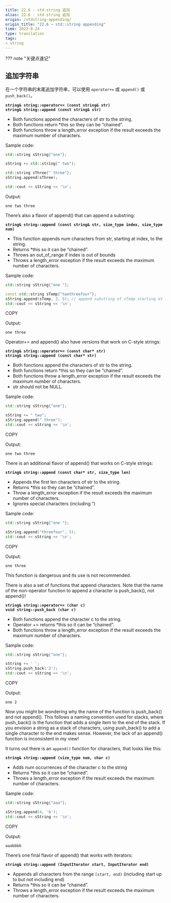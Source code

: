 ```yaml
---
title: 22.6 - std-string 追加
alias: 22.6 - std-string 追加
origin: /stdstring-appending/
origin_title: "22.6 — std::string appending"
time: 2022-8-24
type: translation
tags:
- string
---
```


??? note "关键点速记"

## 追加字符串

在一个字符串的末尾追加字符串，可以使用 `operator+=` 或 `append()` 或 `push_back()`。

**`string& string::operator+= (const string& str)`**  
**`string& string::append (const string& str)`**  

-   Both functions append the characters of str to the string.
-   Both functions return *this so they can be “chained”.
-   Both functions throw a length_error exception if the result exceeds the maximum number of characters.

Sample code:

```cpp
std::string sString{"one"};

sString += std::string{" two"};

std::string sThree{" three"};
sString.append(sThree);

std::cout << sString << '\n';
```


Output:

```
one two three
```

There’s also a flavor of append() that can append a substring:

**`string& string::append (const string& str, size_type index, size_type num)`**

-   This function appends num characters from str, starting at index, to the string.
-   Returns *this so it can be “chained”.
-   Throws an out_of_range if index is out of bounds
-   Throws a length_error exception if the result exceeds the maximum number of characters.

Sample code:

```cpp
std::string sString{"one "};

const std::string sTemp{"twothreefour"};
sString.append(sTemp, 3, 5); // append substring of sTemp starting at index 3 of length 5
std::cout << sString << '\n';
```

COPY

Output:

```
one three
```

Operator+= and append() also have versions that work on C-style strings:

**`string& string::operator+= (const char* str)`**  
**`string& string::append (const char* str)`**  

-   Both functions append the characters of str to the string.
-   Both functions return *this so they can be “chained”.
-   Both functions throw a length_error exception if the result exceeds the maximum number of characters.
-   str should not be NULL.

Sample code:

```cpp
std::string sString{"one"};

sString += " two";
sString.append(" three");
std::cout << sString << '\n';
```

COPY

Output:

```
one two three
```

There is an additional flavor of append() that works on C-style strings:

**`string& string::append (const char* str, size_type len)`**  

-   Appends the first len characters of str to the string.
-   Returns *this so they can be “chained”.
-   Throw a length_error exception if the result exceeds the maximum number of characters.
-   Ignores special characters (including ”)

Sample code:

```cpp
std::string sString{"one "};

sString.append("threefour", 5);
std::cout << sString << '\n';
```

COPY

Output:

```
one three
```

This function is dangerous and its use is not recommended.

There is also a set of functions that append characters. Note that the name of the non-operator function to append a character is push_back(), not append()!

**`string& string::operator+= (char c)`**  
**`void string::push_back (char c)`**  

-   Both functions append the character c to the string.
-   Operator += returns *this so it can be “chained”.
-   Both functions throw a length_error exception if the result exceeds the maximum number of characters.

Sample code:

```cpp
std::string sString{"one"};

sString += ' ';
sString.push_back('2');
std::cout << sString << '\n';
```

COPY

Output:

```
one 2
```

Now you might be wondering why the name of the function is push_back() and not append(). This follows a naming convention used for stacks, where push_back() is the function that adds a single item to the end of the stack. If you envision a string as a stack of characters, using push_back() to add a single character to the end makes sense. However, the lack of an append() function is inconsistent in my view!

It turns out there is an `append()` function for characters, that looks like this:

**`string& string::append (size_type num, char c)`**  

-   Adds num occurrences of the character c to the string
-   Returns *this so it can be “chained”.
-   Throws a length_error exception if the result exceeds the maximum number of characters.

Sample code:

```cpp
std::string sString{"aaa"};

sString.append(4, 'b');
std::cout << sString << '\n';
```

COPY

Output:

```
aaabbbb
```

There’s one final flavor of append() that works with iterators:

**`string& string::append (InputIterator start, InputIterator end)`**  

-   Appends all characters from the range `[start, end)` (including start up to but not including end)
-   Returns *this so it can be “chained”.
-   Throws a length_error exception if the result exceeds the maximum number of characters.